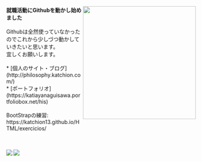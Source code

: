 <img src="https://octodex.github.com/images/hula_loop_octodex03.gif" align="right" width="300">
<b>就職活動にGithubを動かし始めました</b>
<br>
<br>
Githubは全然使っていなかったのでこれから少しづつ動かしていきたいと思います。<br>
宜しくお願いします。
<br>
<br>
* [個人のサイト・ブログ](http://philosophy.katchion.com/)<br>
* [ポートフォリオ](https://katiayanaguisawa.portfoliobox.net/his)<br>
<br>
BootStrapの練習:<br>
https://katchion13.github.io/HTML/exercicios/<br>
<br>
<br>
<p align="center">
  <a href="https://github.com/katchion13/github-readme-stats">
    <img
      align="left"
      src="https://github-readme-stats.vercel.app/api/top-langs/?username=katchion13&layout=compact"
    />
  </a>
  <a href="https://github.com/katchion13/github-readme-stats">
    <img
      align="left"
      src="https://github-readme-stats.vercel.app/api?username=katchion13&count_private=true&show_icons=true&custom_title=Github%20Status&hide=issues"
    />
  </a>
</p>
